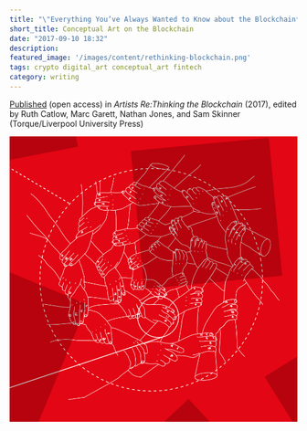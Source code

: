 ```yaml
---
title: "\"Everything You’ve Always Wanted to Know about the Blockchain* (*But Were Afraid to Ask Mel Ramsden)\""
short_title: Conceptual Art on the Blockchain
date: "2017-09-10 18:32"
description:
featured_image: '/images/content/rethinking-blockchain.png'
tags: crypto digital_art conceptual_art fintech
category: writing
---
```

[Published](http://torquetorque.net/wp-content/uploads/ArtistsReThinkingTheBlockchain.pdf) (open access) in _Artists Re:Thinking the Blockchain_ (2017), edited by Ruth Catlow, Marc Garett, Nathan Jones, and Sam Skinner (Torque/Liverpool University Press)

![](/images/content/rethinking-blockchain.png)
